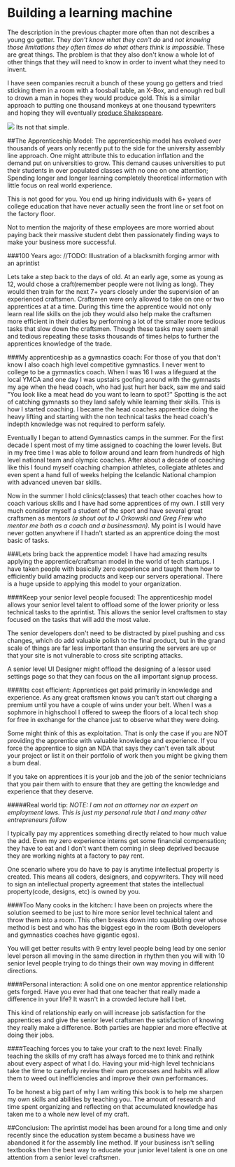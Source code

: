 # Building a learning machine

The description in the previous chapter more often than not describes a young go getter. They _don't know what they can't do_ and  _not knowing those limitations they often times do what others think is impossible_. These are great things. The problem is that they also don't know a whole lot of other things that they will need to know in order to invent what they need to invent.

I have seen companies recruit a bunch of these young go getters and tried sticking them in a room with a foosball table, an X-Box, and enough red bull to drown a man in hopes they would produce gold. This is a similar approach to putting one thousand monkeys at one thousand typewriters and hoping they will eventually [produce Shakespeare](http://en.wikipedia.org/wiki/Infinite_monkey_theorem).

![](http://www.geek.com/wp-content/uploads/2011/08/blurst_of_times.png)
Its not that simple.

##The Apprenticeship Model:
The apprenticeship model has evolved over thousands of years only recently put to the side for the university assembly line approach. One might attribute this to education inflation and the demand put on universities to grow. This demand causes universities to put their students in over populated classes with no one on one attention; Spending longer and longer learning completely theoretical information with little focus on real world experience.

This is not good for you. You end up hiring individuals with 6+ years of college education that have never actually seen the front line or set foot on the factory floor.

Not to mention the majority of these employees are more worried about paying back their massive student debt then passionately finding ways to make your business more successful.

###100 Years ago:
//TODO: Illustration of a blacksmith forging armor with an aprintist

Lets take a step back to the days of old. At an early age, some as young as 12, would chose a craft(remember people were not living as long). They would then train for the next 7+ years closely under the supervision of an experienced craftsmen. Craftsmen were only allowed to take on one or two apprentices at at a time. During this time the apprentice would not only learn real life skills on the job they would also help make the craftsmen more efficient in their duties by performing a lot of the smaller more tedious tasks that slow down the craftsmen. Though these tasks may seem small and tedious repeating these tasks thousands of times helps to further the apprentices knowledge of the trade.



###My apprenticeship as a gymnastics coach:
For those of you that don't know I also coach high level competitive gymnastics. I never went to college to be a gymnastics coach. When I was 16 I was a lifeguard at the local YMCA and one day I was upstairs goofing around with the gymnasts my age when the head coach, who had just hurt her back, saw me and said "You look like a meat head do you want to learn to spot?" Spotting is the act of catching gymnasts so they land safely while learning their skills. This is how I started coaching. I became the head coaches apprentice doing the heavy lifting and starting with the non technical tasks the head coach's indepth knowledge was not required to perform safely.

Eventually I began to attend Gymnastics camps in the summer. For the first decade I spent most of my time assigned to coaching the lower levels. But in my free time I was able to follow around and learn from hundreds of high level national team and olympic coaches. After about a decade of coaching like this I found myself coaching champion athletes, collegiate athletes and even spent a hand full of weeks helping the Icelandic National champion with advanced uneven bar skills.

Now in the summer I hold clinics(classes) that teach other coaches how to coach various skills and I have had some apprentices of my own. I still very much consider myself a student of the sport and have several great craftsmen as mentors _(a shout out to J Orkowski and Greg Frew who mentor me both as a coach and a businessman)_. My point is I would have never gotten anywhere if I hadn't started as an apprentice doing the most basic of tasks.


###Lets bring back the apprentice model:
I have had amazing results applying the apprentice/craftsman model in the world of tech startups. I have taken people with basically zero experience and taught them how to efficiently build amazing products and keep our servers operational. There is a huge upside to applying this model to your organization.


####Keep your senior level people focused:
The apprenticeship model allows your senior level talent to offload some of the lower priority or less technical tasks to the aprintist. This allows the senior level craftsmen to stay focused on the tasks that will add the most value.

The senior developers don't need to be distracted by pixel pushing and css changes, which do add valuable polish to the final product, but in the grand scale of things are far less important than ensuring the servers are up or that your site is not vulnerable to cross site scripting attacks.

A senior level UI Designer might offload the designing of a lessor used settings page so that they can focus on the all important signup process.

####Its cost efficient:
Apprentices get paid primarily in knowledge and experience. As any great craftsmen knows you can't start out charging a premium until you have a couple of wins under your belt. When I was a sophmore in highschool I offered to sweep the floors of a local tech shop for free in exchange for the chance just to observe what they were doing.

Some might think of this as exploitation. That is only the case if you are NOT providing the apprentice with valuable knowledge and experience. If you force the apprentice to sign an NDA that says they can't even talk about your project or list it on their portfolio of work then you might be giving them a bum deal.

If you take on apprentices it is your job and the job of the senior technicians that you pair them with to ensure that they are getting the knowledge and experience that they deserve.

#####Real world tip:
_NOTE: I am not an attorney nor an expert on employment laws. This is just my personal rule that I and many other entrepreneurs follow_

I typically pay my apprentices something directly related to how much value the add. Even my zero experience interns get some financial compensation; they have to eat and I don't want them coming in sleep deprived because they are working nights at a factory to pay rent.

One scenario where you do have to pay is anytime intellectual property is created. This means all coders, designers, and copywriters. They will need to sign an intellectual property agreement that states the intellectual property(code, designs, etc) is owned by you.

####Too Many cooks in the kitchen:
I have been on projects where the solution seemed to be just to hire more senior level technical talent and throw them into a room. This often breaks down into squabbling over whose method is best and who has the biggest ego in the room (Both developers and gymnastics coaches have gigantic egos).

You will get better results with 9 entry level people being lead by one senior level person all moving in the same direction in rhythm then you will with 10 senior level people trying to do things their own way moving in different directions.

####Personal interaction:
A solid one on one mentor apprentice relationship gets forged. Have you ever had that one teacher that really made a difference in your life? It wasn't in a crowded lecture hall I bet.

This kind of relationship early on will increase job satisfaction for the apprentices and give the senior level craftsmen the satisfaction of knowing they really make a difference. Both parties are happier and more effective at doing their jobs.


####Teaching forces you to take your craft to the next level:
Finally teaching the skills of my craft has always forced me to think and rethink about every aspect of what I do. Having your mid-high level technicians take the time to carefully review their own processes and habits will allow them to weed out inefficiencies and improve their own performances.

To be honest a big part of why I am writing this book is to help me sharpen my own skills and abilities by teaching you. The amount of research and time spent organizing and reflecting on that accumulated knowledge has taken me to a whole new level of my craft.

##Conclusion:
The aprintist model has been around for a long time and only recently since the education system became a business have we abandoned it for the assembly line method. If your business isn't selling textbooks then the best way to educate your junior level talent is one on one attention from a senior level craftsmen.

